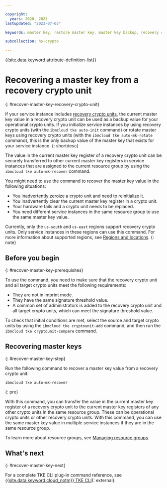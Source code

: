 ```yaml
---

copyright:
  years: 2020, 2023
lastupdated: "2023-07-05"

keywords: master key, restore master key, master key backup, recovery crypto unit, master key recover

subcollection: hs-crypto

---
```


{{site.data.keyword.attribute-definition-list}}



# Recovering a master key from a recovery crypto unit
{: #recover-master-key-recovery-crypto-unit}

If your service instance includes [recovery crypto units](/docs/hs-crypto?topic=hs-crypto-initialize-instance-mode#understand-recovery-crypto-unit), the current master key value in a recovery crypto unit can be used as a backup value for your operational crypto units. If you initialize service instances by using recovery crypto units (with the `ibmcloud tke auto-init` command) or rotate master keys using recovery crypto units (with the `ibmcloud tke auto-mk-rotate` command), this is the only backup value of the master key that exists for your service instance.
{: shortdesc}

The value in the current master key register of a recovery crypto unit can be securely transferred to other current master key registers in service instances that are assigned to the current resource group by using the `ibmcloud tke auto-mk-recover` command.

You might need to use the command to recover the master key value in the following situations:

* You inadvertently zeroize a crypto unit and need to reinitialize it.
* You inadvertently clear the current master key register in a crypto unit.
* Your hardware fails and a crypto unit needs to be replaced.
* You need different service instances in the same resource group to use the same master key value.

Currently, only the `us-south` and `us-east` regions support recovery crypto units. Only service instances in these regions can use this command. For more information about supported regions, see [Regions and locations](/docs/hs-crypto?topic=hs-crypto-regions).
{: note}

## Before you begin
{: #recover-master-key-prerequisites}

To use the command, you need to make sure that the recovery crypto unit and all target crypto units meet the following requirements:

* They are not in imprint mode.
* They have the same signature threshold value.
* A common set of administrators is added to the recovery crypto unit and all target crypto units, which can meet the signature threshold value.

To check that initial conditions are met, select the source and target crypto units by using the `ibmcloud tke cryptounit-add` command, and then run the `ibmcloud tke cryptounit-compare` command.

## Recovering master keys
{: #recover-master-key-step}

Run the following command to recover a master key value from a recovery crypto unit:

```
ibmcloud tke auto-mk-recover
```
{: pre}

With this command, you can transfer the value in the current master key register of a recovery crypto unit to the current master key registers of any other crypto units in the same resource group. These can be operational crypto units or other recovery crypto units. With this command, you can use the same master key value in multiple service instances if they are in the same resource group.

To learn more about resource groups, see [Managing resource groups](/docs/account?topic=account-rgs).

## What's next
{: #recover-master-key-next}

For a complete TKE CLI plug-in command reference, see [{{site.data.keyword.cloud_notm}} TKE CLI](/docs/hs-crypto?topic=hs-crypto-cli-plugin-hpcs-cli-plugin#tke-cli-plugin){: external}.
